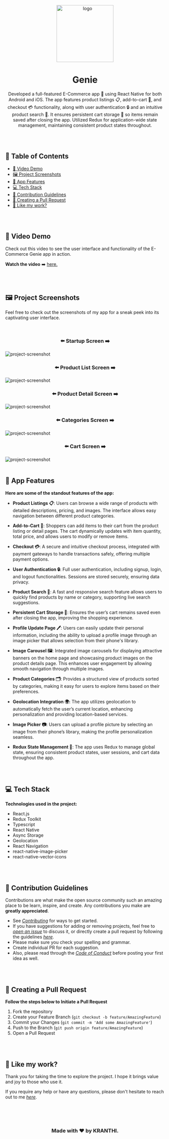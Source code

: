 <p align="center">
   <a href="https://github.com/kranthikumarkaranam/Genie">
    <img src="https://github.com/user-attachments/assets/006eda10-a7c1-4641-9b73-1fbc1df634de" alt="logo" width="180" height="180">
   </a>
  
  <h1 align="center">Genie</h1>

  <p align="center">
Developed a full-featured E-Commerce app 📱 using React Native for both Android and iOS. The app features product listings 📋, add-to-cart 🛒, and checkout 💳 functionality, along with user authentication 🔒 and an intuitive product search 🔎. It ensures persistent cart storage 🛑 so items remain saved after closing the app. Utilized Redux for application-wide state management, maintaining consistent product states throughout.
  </p>

</p>

<br>
<br>

<h2>📜 Table of Contents</h2>

- [🎥 Video Demo](#demo)
- [🖼️ Project Screenshots](#screenshots)
- [📱 App Features](#features)
- [💻 Tech Stack](#tech)
- [🍰 Contribution Guidelines](#contribution)
- [📝 Creating a Pull Request](#pull)
- [💖 Like my work?](#like)

<br>
<br>

<h2 id="demo">🎥 Video Demo</h2>

<p>Check out this video to see the user interface and functionality of the E-Commerce Genie app in action.</p>

**Watch the video** ➡️ <a href="https://vimeo.com/1012140528?share=copy" target="_blank" rel="noopener noreferrer">here.</a>

<br>
<br>

<h2 id="screenshots">🖼️ Project Screenshots</h2>

<p>Feel free to check out the screenshots of my app for a sneak peek into its captivating user interface.</p>

<br>

<h3 align="center">⬅️ Startup Screen ➡️</h3>
<img src="https://github.com/user-attachments/assets/8ad171ed-381e-41f8-8599-d30f60158ade" alt="project-screenshot" width="auto" height="auto">

<br>

<h3 align="center">⬅️ Product List Screen ➡️</h3>
<img src="https://github.com/user-attachments/assets/19884f5c-24ce-42a9-9328-d3bb5e88dde6" alt="project-screenshot" width="auto" height="auto">

<br>

<h3 align="center">⬅️ Product Detail Screen ➡️</h3>
<img src="https://github.com/user-attachments/assets/81578027-0315-4a36-ba10-ebf994fc23e2" alt="project-screenshot" width="auto" height="auto">

<br>

<h3 align="center">⬅️ Categories Screen ➡️</h3>
<img src="https://github.com/user-attachments/assets/2a3878b4-dfb7-4ed9-9ca6-c57cb6b54dc2" alt="project-screenshot" width="auto" height="auto">

<br>

<h3 align="center">⬅️ Cart Screen ➡️</h3>
<img src="https://github.com/user-attachments/assets/1ab38913-ae14-435d-b0b2-46dcda9a53ff" alt="project-screenshot" width="auto" height="auto">

<br>
<br>


<h2 id="features">📱 App Features</h2>

**Here are some of the standout features of the app:**

- **Product Listings 📋**: Users can browse a wide range of products with detailed descriptions, pricing, and images. The interface allows easy navigation between different product categories.

- **Add-to-Cart 🛒**: Shoppers can add items to their cart from the product listing or detail pages. The cart dynamically updates with item quantity, total price, and allows users to modify or remove items.

- **Checkout 💳**: A secure and intuitive checkout process, integrated with payment gateways to handle transactions safely, offering multiple payment options.

- **User Authentication 🔒**: Full user authentication, including signup, login, and logout functionalities. Sessions are stored securely, ensuring data privacy.

- **Product Search 🔎**: A fast and responsive search feature allows users to quickly find products by name or category, supporting live search suggestions.

- **Persistent Cart Storage 💼**: Ensures the user’s cart remains saved even after closing the app, improving the shopping experience.

- **Profile Update Page 🖊️**: Users can easily update their personal information, including the ability to upload a profile image through an image picker that allows selection from their phone's library.

- **Image Carousel 🖼️**: Integrated image carousels for displaying attractive banners on the home page and showcasing product images on the product details page. This enhances user engagement by allowing smooth navigation through multiple images.

- **Product Categories 🗂️**: Provides a structured view of products sorted by categories, making it easy for users to explore items based on their preferences.

- **Geolocation Integration 🌍**: The app utilizes geolocation to automatically fetch the user’s current location, enhancing personalization and providing location-based services.

- **Image Picker 📷**: Users can upload a profile picture by selecting an image from their phone’s library, making the profile personalization seamless.

- **Redux State Management 🔄**: The app uses Redux to manage global state, ensuring consistent product states, user sessions, and cart data throughout the app.

<br>
<br>

<h2 id="tech">💻 Tech Stack</h2>

**Technologies used in the project:**

  - React.js
  - Redux Toolkit
  - Typescript
  - React Native
  - Async Storage
  - Geolocation
  - React Navigation
  - react-native-image-picker
  - react-native-vector-icons


<br>
<br>

<h2 id="contribution">🍰 Contribution Guidelines</h2>

Contributions are what make the open source community such an amazing place to be learn, inspire, and create. Any contributions you make are **greatly appreciated**.

- See _[Contributing](https://github.com/kranthikumarkaranam/Genie/blob/main/CONTRIBUTING.md)_ for ways to get started.
- If you have suggestions for adding or removing projects, feel free to _[open an issue](https://github.com/kranthikumarkaranam/Genie/issues/new)_ to discuss it, or directly create a pull request by following the guidelines _[here](#pull)_.
- Please make sure you check your spelling and grammar.
- Create individual PR for each suggestion.
- Also, please read through the _[Code of Conduct](https://github.com/kranthikumarkaranam/Genie/blob/main/CODE_OF_CONDUCT.md)_ before posting your first idea as well.

<br>
<br>

<h2 id="pull">📝 Creating a Pull Request</h2>

**Follow the steps below to Initiate a Pull Request**

1. Fork the repository
2. Create your Feature Branch (`git checkout -b feature/AmazingFeature`)
3. Commit your Changes (`git commit -m 'Add some AmazingFeature'`)
4. Push to the Branch (`git push origin feature/AmazingFeature`)
5. Open a Pull Request

<br>
<br>

<h2 id="like">💖 Like my work?</h2>

Thank you for taking the time to explore the project. I hope it brings value and joy to those who use it.

If you require any help or have any questions, please don't hesitate to reach out to me _[here](mailto:kranthikaranam258@gmail.com)_.

<br>
<br>
<br>

<h3 align="center">Made with ❤️ by KRANTHI.</h3>
